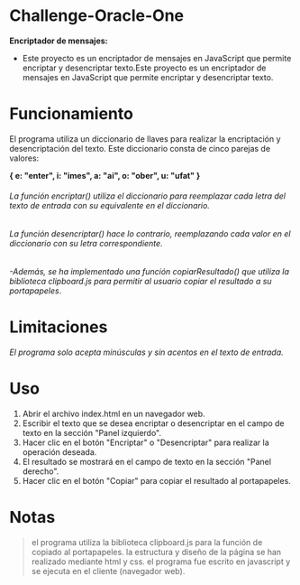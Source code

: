 # Challenge-Oracle-One

**Encriptador de mensajes:**

* Este proyecto es un encriptador de mensajes en JavaScript que permite encriptar y desencriptar texto.Este proyecto es un encriptador de mensajes en JavaScript que permite encriptar y desencriptar texto.

# Funcionamiento

El programa utiliza un diccionario de llaves para realizar la encriptación y desencriptación del texto. 
Este diccionario consta de cinco parejas de valores:

**{ e: "enter", i: "imes", a: "ai", o: "ober", u: "ufat" }**

###### La función encriptar() utiliza el diccionario para reemplazar cada letra del texto de entrada con su equivalente en el diccionario.

###### La función desencriptar() hace lo contrario, reemplazando cada valor en el diccionario con su letra correspondiente.

*-Además, se ha implementado una función copiarResultado() que utiliza la biblioteca clipboard.js para permitir al usuario copiar el resultado a su portapapeles*.

# Limitaciones

*El programa solo acepta minúsculas y sin acentos en el texto de entrada.*

# Uso

1. Abrir el archivo index.html en un navegador web.
2.  Escribir el texto que se desea encriptar o desencriptar en el    	campo de texto en la sección "Panel izquierdo".
3. Hacer clic en el botón "Encriptar" o "Desencriptar" para realizar la operación deseada.
4. El resultado se mostrará en el campo de texto en la sección "Panel derecho".
5. Hacer clic en el botón "Copiar" para copiar el resultado al portapapeles.

# Notas

> el programa utiliza la biblioteca clipboard.js para la función de copiado al portapapeles. la estructura y diseño de la página se han realizado mediante html y css. el programa fue escrito en javascript y se ejecuta en el cliente (navegador web).



